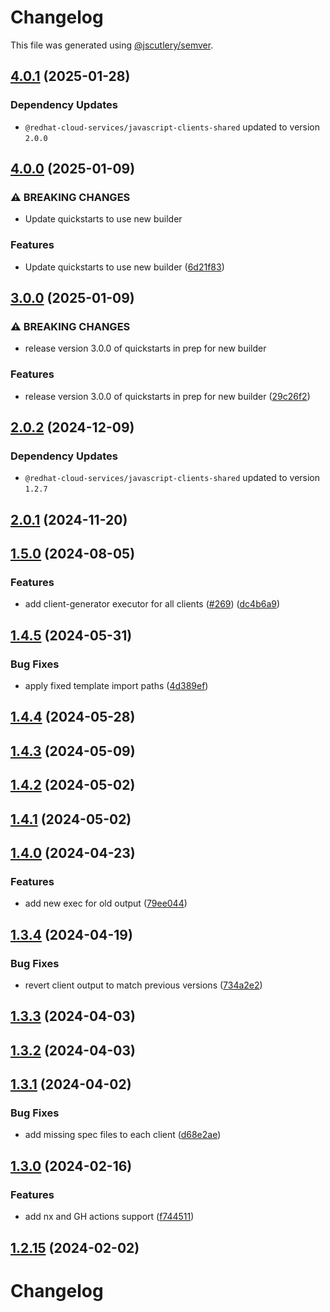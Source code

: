 # Changelog

This file was generated using [@jscutlery/semver](https://github.com/jscutlery/semver).

## [4.0.1](https://github.com/RedHatInsights/javascript-clients/compare/@redhat-cloud-services/quickstarts-client-4.0.0...@redhat-cloud-services/quickstarts-client-4.0.1) (2025-01-28)

### Dependency Updates

* `@redhat-cloud-services/javascript-clients-shared` updated to version `2.0.0`
## [4.0.0](https://github.com/RedHatInsights/javascript-clients/compare/@redhat-cloud-services/quickstarts-client-3.0.0...@redhat-cloud-services/quickstarts-client-4.0.0) (2025-01-09)


### ⚠ BREAKING CHANGES

* Update quickstarts to use new builder

### Features

* Update quickstarts to use new builder ([6d21f83](https://github.com/RedHatInsights/javascript-clients/commit/6d21f834e7e422ebf7e5dc9bad421a0802fa5200))

## [3.0.0](https://github.com/RedHatInsights/javascript-clients/compare/@redhat-cloud-services/quickstarts-client-2.0.2...@redhat-cloud-services/quickstarts-client-3.0.0) (2025-01-09)


### ⚠ BREAKING CHANGES

* release version 3.0.0 of quickstarts in prep for new builder

### Features

* release version 3.0.0 of quickstarts in prep for new builder ([29c26f2](https://github.com/RedHatInsights/javascript-clients/commit/29c26f2c2120fc776ad1fbd0c58a9d0bbd1c2de5))

## [2.0.2](https://github.com/RedHatInsights/javascript-clients/compare/@redhat-cloud-services/quickstarts-client-2.0.1...@redhat-cloud-services/quickstarts-client-2.0.2) (2024-12-09)

### Dependency Updates

* `@redhat-cloud-services/javascript-clients-shared` updated to version `1.2.7`
## [2.0.1](https://github.com/RedHatInsights/javascript-clients/compare/@redhat-cloud-services/quickstarts-client-2.0.0...@redhat-cloud-services/quickstarts-client-2.0.1) (2024-11-20)

## [1.5.0](https://github.com/RedHatInsights/javascript-clients/compare/@redhat-cloud-services/quickstarts-client-1.4.5...@redhat-cloud-services/quickstarts-client-1.5.0) (2024-08-05)


### Features

* add client-generator executor for all clients ([#269](https://github.com/RedHatInsights/javascript-clients/issues/269)) ([dc4b6a9](https://github.com/RedHatInsights/javascript-clients/commit/dc4b6a91dd47e5407812157f0b8efde22eb22ef1))

## [1.4.5](https://github.com/RedHatInsights/javascript-clients/compare/@redhat-cloud-services/quickstarts-client-1.4.4...@redhat-cloud-services/quickstarts-client-1.4.5) (2024-05-31)


### Bug Fixes

* apply fixed template import paths ([4d389ef](https://github.com/RedHatInsights/javascript-clients/commit/4d389ef15abf07a4ac24e6ff6656e39cb9789889))

## [1.4.4](https://github.com/RedHatInsights/javascript-clients/compare/@redhat-cloud-services/quickstarts-client-1.4.3...@redhat-cloud-services/quickstarts-client-1.4.4) (2024-05-28)

## [1.4.3](https://github.com/RedHatInsights/javascript-clients/compare/@redhat-cloud-services/quickstarts-client-1.4.2...@redhat-cloud-services/quickstarts-client-1.4.3) (2024-05-09)

## [1.4.2](https://github.com/RedHatInsights/javascript-clients/compare/@redhat-cloud-services/quickstarts-client-1.4.1...@redhat-cloud-services/quickstarts-client-1.4.2) (2024-05-02)

## [1.4.1](https://github.com/RedHatInsights/javascript-clients/compare/@redhat-cloud-services/quickstarts-client-1.4.0...@redhat-cloud-services/quickstarts-client-1.4.1) (2024-05-02)

## [1.4.0](https://github.com/RedHatInsights/javascript-clients/compare/@redhat-cloud-services/quickstarts-client-1.3.4...@redhat-cloud-services/quickstarts-client-1.4.0) (2024-04-23)


### Features

* add new exec for old output ([79ee044](https://github.com/RedHatInsights/javascript-clients/commit/79ee044c77d216c71a5040405017a0a1d422cf90))

## [1.3.4](https://github.com/RedHatInsights/javascript-clients/compare/@redhat-cloud-services/quickstarts-client-1.3.3...@redhat-cloud-services/quickstarts-client-1.3.4) (2024-04-19)


### Bug Fixes

* revert client output to match previous versions ([734a2e2](https://github.com/RedHatInsights/javascript-clients/commit/734a2e22d1464892ca1fb3114b366435c90d1110))

## [1.3.3](https://github.com/RedHatInsights/javascript-clients/compare/@redhat-cloud-services/quickstarts-client-1.3.2...@redhat-cloud-services/quickstarts-client-1.3.3) (2024-04-03)

## [1.3.2](https://github.com/Hyperkid123/javascript-clients/compare/@redhat-cloud-services/quickstarts-client-1.3.1...@redhat-cloud-services/quickstarts-client-1.3.2) (2024-04-03)

## [1.3.1](https://github.com/RedHatInsights/javascript-clients/compare/@redhat-cloud-services/quickstarts-client-1.3.0...@redhat-cloud-services/quickstarts-client-1.3.1) (2024-04-02)


### Bug Fixes

* add missing spec files to each client ([d68e2ae](https://github.com/RedHatInsights/javascript-clients/commit/d68e2ae5d7d21f03cb60181c19ea12f18e9989b6))

## [1.3.0](https://github.com/RedHatInsights/javascript-clients/compare/@redhat-cloud-services/quickstarts-client-1.2.14...@redhat-cloud-services/quickstarts-client-1.3.0) (2024-02-16)


### Features

* add nx and GH actions support ([f744511](https://github.com/RedHatInsights/javascript-clients/commit/f744511308bf530dd53724792939e133c8d7cf22))

## [1.2.15](https://github.com/RedHatInsights/javascript-clients/compare/@redhat-cloud-services/quickstarts-client-1.2.14...@redhat-cloud-services/quickstarts-client-1.2.15) (2024-02-02)

# Changelog